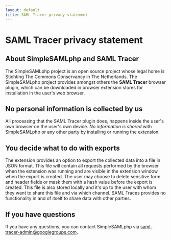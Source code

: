 ```yaml
---
layout: default
title: SAML Tracer privacy statement
---
```

# SAML Tracer privacy statement

## About SimpleSAMLphp and SAML Tracer
The SimpleSAMLphp project is an open source project whose legal home is Stichting The Commons Conservancy in The Netherlands.
The SimpleSAMLphp project provides amongst others the **SAML Tracer** browser plugin, which can be downloaded in browser extension stores for installation in the user's web browser.

## No personal information is collected by us
All processing that the SAML Tracer plugin does, happens inside the user's own browser on the user's own device. _No information is shared_ with SimpleSAMLphp or any other party by installing or running the extension.

## You decide what to do with exports
The extension provides an option to export the collected data into a file in JSON format. This file will contain all requests performed by the browser when the extension was running and are visible in the extension window when the export is created. The user may choose to delete sensitive form and header fields or mask them with a hash value before the export is created. This file is also stored locally and it's up to the user with whom they want to share this file and via which channel. SAML Traces provides no functionality in and of itself to share data with other parties.

## If you have questions
If you have any questions, you can contact SimpleSAMLphp via saml-tracer-admin@googlegroups.com.
